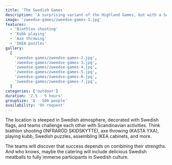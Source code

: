 ```yaml
---
title: 'The Swedish Games'
description: 'A surprising variant of the Highland Games, but with a Swedish twist.'
image: 'zweedse-games/zweedse-games-1.jpg'
features:
  - 'Biathlon shooting'
  - 'Kubb playing'
  - 'Axe throwing'
  - 'IKEA puzzles'
gallery:
  [
    'zweedse-games/zweedse-games-2.jpg',
    'zweedse-games/zweedse-games-3.jpg',
    'zweedse-games/zweedse-games-4.jpg',
    'zweedse-games/zweedse-games-5.jpg',
    'zweedse-games/zweedse-games-6.jpg',
    'zweedse-games/zweedse-games-7.jpg',
  ]
categories: ['outdoor']
duration: '2.5 - 5 hours'
groupSize: '8 - 500 people'
availability: 'On request'
---
```


The location is steeped in Swedish atmosphere, decorated with Swedish flags, and teams challenge each other with Scandinavian activities. Think biathlon shooting (INFRARÖD SKIDSKYTTE), axe throwing (KASTA YXA), playing kubb, Swedish puzzles, assembling IKEA cabinets, and more.

The teams will discover that success depends on combining their strengths. And who knows, maybe the catering will include delicious Swedish meatballs to fully immerse participants in Swedish culture.
